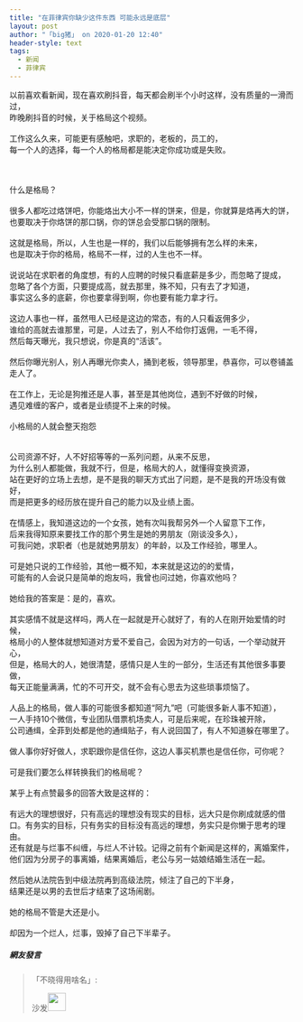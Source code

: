 ```yaml
---
title: "在菲律宾你缺少这件东西 可能永远是底层"
layout: post
author: "「big猪」 on 2020-01-20 12:40"
header-style: text
tags:
  - 新闻
  - 菲律宾
---
```


以前喜欢看新闻，现在喜欢刷抖音，每天都会刷半个小时这样，没有质量的一滑而过，<br style="overflow-wrap: break-word; color: rgb(85, 85, 85); font-family: &quot;Segoe UI&quot;, Segoe, &quot;Segoe WP&quot;, Tahoma, &quot;Microsoft YaHei&quot;, sans-serif; font-size: 14px; white-space: normal; background-color: rgb(255, 255, 255);">昨晚刷抖音的时候，关于格局这个视频。<br style="overflow-wrap: break-word; color: rgb(85, 85, 85); font-family: &quot;Segoe UI&quot;, Segoe, &quot;Segoe WP&quot;, Tahoma, &quot;Microsoft YaHei&quot;, sans-serif; font-size: 14px; white-space: normal; background-color: rgb(255, 255, 255);"><br style="overflow-wrap: break-word; color: rgb(85, 85, 85); font-family: &quot;Segoe UI&quot;, Segoe, &quot;Segoe WP&quot;, Tahoma, &quot;Microsoft YaHei&quot;, sans-serif; font-size: 14px; white-space: normal; background-color: rgb(255, 255, 255);">工作这么久来，可能更有感触吧，求职的，老板的，员工的，<br style="overflow-wrap: break-word; color: rgb(85, 85, 85); font-family: &quot;Segoe UI&quot;, Segoe, &quot;Segoe WP&quot;, Tahoma, &quot;Microsoft YaHei&quot;, sans-serif; font-size: 14px; white-space: normal; background-color: rgb(255, 255, 255);">每一个人的选择，每一个人的格局都是能决定你成功或是失败。<br style="overflow-wrap: break-word; color: rgb(85, 85, 85); font-family: &quot;Segoe UI&quot;, Segoe, &quot;Segoe WP&quot;, Tahoma, &quot;Microsoft YaHei&quot;, sans-serif; font-size: 14px; white-space: normal; background-color: rgb(255, 255, 255);"><br style="overflow-wrap: break-word; color: rgb(85, 85, 85); font-family: &quot;Segoe UI&quot;, Segoe, &quot;Segoe WP&quot;, Tahoma, &quot;Microsoft YaHei&quot;, sans-serif; font-size: 14px; white-space: normal; background-color: rgb(255, 255, 255);"><br style="overflow-wrap: break-word; color: rgb(85, 85, 85); font-family: &quot;Segoe UI&quot;, Segoe, &quot;Segoe WP&quot;, Tahoma, &quot;Microsoft YaHei&quot;, sans-serif; font-size: 14px; white-space: normal; background-color: rgb(255, 255, 255);"><br style="overflow-wrap: break-word; color: rgb(85, 85, 85); font-family: &quot;Segoe UI&quot;, Segoe, &quot;Segoe WP&quot;, Tahoma, &quot;Microsoft YaHei&quot;, sans-serif; font-size: 14px; white-space: normal; background-color: rgb(255, 255, 255);">什么是格局？<br style="overflow-wrap: break-word; color: rgb(85, 85, 85); font-family: &quot;Segoe UI&quot;, Segoe, &quot;Segoe WP&quot;, Tahoma, &quot;Microsoft YaHei&quot;, sans-serif; font-size: 14px; white-space: normal; background-color: rgb(255, 255, 255);"><br style="overflow-wrap: break-word; color: rgb(85, 85, 85); font-family: &quot;Segoe UI&quot;, Segoe, &quot;Segoe WP&quot;, Tahoma, &quot;Microsoft YaHei&quot;, sans-serif; font-size: 14px; white-space: normal; background-color: rgb(255, 255, 255);">很多人都吃过烙饼吧，你能烙出大小不一样的饼来，但是，你就算是烙再大的饼，<br style="overflow-wrap: break-word; color: rgb(85, 85, 85); font-family: &quot;Segoe UI&quot;, Segoe, &quot;Segoe WP&quot;, Tahoma, &quot;Microsoft YaHei&quot;, sans-serif; font-size: 14px; white-space: normal; background-color: rgb(255, 255, 255);">也要取决于你烙饼的那口锅，你的饼总会受那口锅的限制。<br style="overflow-wrap: break-word; color: rgb(85, 85, 85); font-family: &quot;Segoe UI&quot;, Segoe, &quot;Segoe WP&quot;, Tahoma, &quot;Microsoft YaHei&quot;, sans-serif; font-size: 14px; white-space: normal; background-color: rgb(255, 255, 255);"><br style="overflow-wrap: break-word; color: rgb(85, 85, 85); font-family: &quot;Segoe UI&quot;, Segoe, &quot;Segoe WP&quot;, Tahoma, &quot;Microsoft YaHei&quot;, sans-serif; font-size: 14px; white-space: normal; background-color: rgb(255, 255, 255);">这就是格局，所以，人生也是一样的，我们以后能够拥有怎么样的未来，<br style="overflow-wrap: break-word; color: rgb(85, 85, 85); font-family: &quot;Segoe UI&quot;, Segoe, &quot;Segoe WP&quot;, Tahoma, &quot;Microsoft YaHei&quot;, sans-serif; font-size: 14px; white-space: normal; background-color: rgb(255, 255, 255);">也是取决于你的格局，格局不一样，过的人生也不一样。<br style="overflow-wrap: break-word; color: rgb(85, 85, 85); font-family: &quot;Segoe UI&quot;, Segoe, &quot;Segoe WP&quot;, Tahoma, &quot;Microsoft YaHei&quot;, sans-serif; font-size: 14px; white-space: normal; background-color: rgb(255, 255, 255);"><br style="overflow-wrap: break-word; color: rgb(85, 85, 85); font-family: &quot;Segoe UI&quot;, Segoe, &quot;Segoe WP&quot;, Tahoma, &quot;Microsoft YaHei&quot;, sans-serif; font-size: 14px; white-space: normal; background-color: rgb(255, 255, 255);">说说站在求职者的角度想，有的人应聘的时候只看底薪是多少，而忽略了提成，<br style="overflow-wrap: break-word; color: rgb(85, 85, 85); font-family: &quot;Segoe UI&quot;, Segoe, &quot;Segoe WP&quot;, Tahoma, &quot;Microsoft YaHei&quot;, sans-serif; font-size: 14px; white-space: normal; background-color: rgb(255, 255, 255);">忽略了各个方面，只要提成高，就去那里，殊不知，只有去了才知道，<br style="overflow-wrap: break-word; color: rgb(85, 85, 85); font-family: &quot;Segoe UI&quot;, Segoe, &quot;Segoe WP&quot;, Tahoma, &quot;Microsoft YaHei&quot;, sans-serif; font-size: 14px; white-space: normal; background-color: rgb(255, 255, 255);">事实这么多的底薪，你也要拿得到啊，你也要有能力拿才行。<br style="overflow-wrap: break-word; color: rgb(85, 85, 85); font-family: &quot;Segoe UI&quot;, Segoe, &quot;Segoe WP&quot;, Tahoma, &quot;Microsoft YaHei&quot;, sans-serif; font-size: 14px; white-space: normal; background-color: rgb(255, 255, 255);"><br style="overflow-wrap: break-word; color: rgb(85, 85, 85); font-family: &quot;Segoe UI&quot;, Segoe, &quot;Segoe WP&quot;, Tahoma, &quot;Microsoft YaHei&quot;, sans-serif; font-size: 14px; white-space: normal; background-color: rgb(255, 255, 255);">这边人事也一样，虽然甩人已经是这边的常态，有的人只看返佣多少，<br style="overflow-wrap: break-word; color: rgb(85, 85, 85); font-family: &quot;Segoe UI&quot;, Segoe, &quot;Segoe WP&quot;, Tahoma, &quot;Microsoft YaHei&quot;, sans-serif; font-size: 14px; white-space: normal; background-color: rgb(255, 255, 255);">谁给的高就去谁那里，可是，人过去了，别人不给你打返佣，一毛不得，<br style="overflow-wrap: break-word; color: rgb(85, 85, 85); font-family: &quot;Segoe UI&quot;, Segoe, &quot;Segoe WP&quot;, Tahoma, &quot;Microsoft YaHei&quot;, sans-serif; font-size: 14px; white-space: normal; background-color: rgb(255, 255, 255);">然后每天曝光，我只想说，你是真的“活该”。<br style="overflow-wrap: break-word; color: rgb(85, 85, 85); font-family: &quot;Segoe UI&quot;, Segoe, &quot;Segoe WP&quot;, Tahoma, &quot;Microsoft YaHei&quot;, sans-serif; font-size: 14px; white-space: normal; background-color: rgb(255, 255, 255);"><br style="overflow-wrap: break-word; color: rgb(85, 85, 85); font-family: &quot;Segoe UI&quot;, Segoe, &quot;Segoe WP&quot;, Tahoma, &quot;Microsoft YaHei&quot;, sans-serif; font-size: 14px; white-space: normal; background-color: rgb(255, 255, 255);">然后你曝光别人，别人再曝光你卖人，捅到老板，领导那里，恭喜你，可以卷铺盖走人了。<br style="overflow-wrap: break-word; color: rgb(85, 85, 85); font-family: &quot;Segoe UI&quot;, Segoe, &quot;Segoe WP&quot;, Tahoma, &quot;Microsoft YaHei&quot;, sans-serif; font-size: 14px; white-space: normal; background-color: rgb(255, 255, 255);"><br style="overflow-wrap: break-word; color: rgb(85, 85, 85); font-family: &quot;Segoe UI&quot;, Segoe, &quot;Segoe WP&quot;, Tahoma, &quot;Microsoft YaHei&quot;, sans-serif; font-size: 14px; white-space: normal; background-color: rgb(255, 255, 255);">在工作上，无论是狗推还是人事，甚至是其他岗位，遇到不好做的时候，<br style="overflow-wrap: break-word; color: rgb(85, 85, 85); font-family: &quot;Segoe UI&quot;, Segoe, &quot;Segoe WP&quot;, Tahoma, &quot;Microsoft YaHei&quot;, sans-serif; font-size: 14px; white-space: normal; background-color: rgb(255, 255, 255);">遇见难缠的客户，或者是业绩提不上来的时候。<br style="overflow-wrap: break-word; color: rgb(85, 85, 85); font-family: &quot;Segoe UI&quot;, Segoe, &quot;Segoe WP&quot;, Tahoma, &quot;Microsoft YaHei&quot;, sans-serif; font-size: 14px; white-space: normal; background-color: rgb(255, 255, 255);"><br style="overflow-wrap: break-word; color: rgb(85, 85, 85); font-family: &quot;Segoe UI&quot;, Segoe, &quot;Segoe WP&quot;, Tahoma, &quot;Microsoft YaHei&quot;, sans-serif; font-size: 14px; white-space: normal; background-color: rgb(255, 255, 255);">小格局的人就会整天抱怨<br style="overflow-wrap: break-word; color: rgb(85, 85, 85); font-family: &quot;Segoe UI&quot;, Segoe, &quot;Segoe WP&quot;, Tahoma, &quot;Microsoft YaHei&quot;, sans-serif; font-size: 14px; white-space: normal; background-color: rgb(255, 255, 255);"><br style="overflow-wrap: break-word; color: rgb(85, 85, 85); font-family: &quot;Segoe UI&quot;, Segoe, &quot;Segoe WP&quot;, Tahoma, &quot;Microsoft YaHei&quot;, sans-serif; font-size: 14px; white-space: normal; background-color: rgb(255, 255, 255);"><br style="overflow-wrap: break-word; color: rgb(85, 85, 85); font-family: &quot;Segoe UI&quot;, Segoe, &quot;Segoe WP&quot;, Tahoma, &quot;Microsoft YaHei&quot;, sans-serif; font-size: 14px; white-space: normal; background-color: rgb(255, 255, 255);">公司资源不好，人不好招等等的一系列问题，从来不反思，<br style="overflow-wrap: break-word; color: rgb(85, 85, 85); font-family: &quot;Segoe UI&quot;, Segoe, &quot;Segoe WP&quot;, Tahoma, &quot;Microsoft YaHei&quot;, sans-serif; font-size: 14px; white-space: normal; background-color: rgb(255, 255, 255);">为什么别人都能做，我就不行，但是，格局大的人，就懂得变换资源，<br style="overflow-wrap: break-word; color: rgb(85, 85, 85); font-family: &quot;Segoe UI&quot;, Segoe, &quot;Segoe WP&quot;, Tahoma, &quot;Microsoft YaHei&quot;, sans-serif; font-size: 14px; white-space: normal; background-color: rgb(255, 255, 255);">站在更好的立场上去想，是不是我的聊天方式出了问题，是不是我的开场没有做好，<br style="overflow-wrap: break-word; color: rgb(85, 85, 85); font-family: &quot;Segoe UI&quot;, Segoe, &quot;Segoe WP&quot;, Tahoma, &quot;Microsoft YaHei&quot;, sans-serif; font-size: 14px; white-space: normal; background-color: rgb(255, 255, 255);">而是把更多的经历放在提升自己的能力以及业绩上面。<br style="overflow-wrap: break-word; color: rgb(85, 85, 85); font-family: &quot;Segoe UI&quot;, Segoe, &quot;Segoe WP&quot;, Tahoma, &quot;Microsoft YaHei&quot;, sans-serif; font-size: 14px; white-space: normal; background-color: rgb(255, 255, 255);"><br style="overflow-wrap: break-word; color: rgb(85, 85, 85); font-family: &quot;Segoe UI&quot;, Segoe, &quot;Segoe WP&quot;, Tahoma, &quot;Microsoft YaHei&quot;, sans-serif; font-size: 14px; white-space: normal; background-color: rgb(255, 255, 255);">在情感上，我知道这边的一个女孩，她有次叫我帮另外一个人留意下工作，<br style="overflow-wrap: break-word; color: rgb(85, 85, 85); font-family: &quot;Segoe UI&quot;, Segoe, &quot;Segoe WP&quot;, Tahoma, &quot;Microsoft YaHei&quot;, sans-serif; font-size: 14px; white-space: normal; background-color: rgb(255, 255, 255);">后来我得知原来要找工作的那个男生是她的男朋友（刚谈没多久），<br style="overflow-wrap: break-word; color: rgb(85, 85, 85); font-family: &quot;Segoe UI&quot;, Segoe, &quot;Segoe WP&quot;, Tahoma, &quot;Microsoft YaHei&quot;, sans-serif; font-size: 14px; white-space: normal; background-color: rgb(255, 255, 255);">可我问她，求职者（也是就她男朋友）的年龄，以及工作经验，哪里人。<br style="overflow-wrap: break-word; color: rgb(85, 85, 85); font-family: &quot;Segoe UI&quot;, Segoe, &quot;Segoe WP&quot;, Tahoma, &quot;Microsoft YaHei&quot;, sans-serif; font-size: 14px; white-space: normal; background-color: rgb(255, 255, 255);"><br style="overflow-wrap: break-word; color: rgb(85, 85, 85); font-family: &quot;Segoe UI&quot;, Segoe, &quot;Segoe WP&quot;, Tahoma, &quot;Microsoft YaHei&quot;, sans-serif; font-size: 14px; white-space: normal; background-color: rgb(255, 255, 255);">可是她只说的工作经验，其他一概不知，本来就是这边的的爱情，<br style="overflow-wrap: break-word; color: rgb(85, 85, 85); font-family: &quot;Segoe UI&quot;, Segoe, &quot;Segoe WP&quot;, Tahoma, &quot;Microsoft YaHei&quot;, sans-serif; font-size: 14px; white-space: normal; background-color: rgb(255, 255, 255);">可能有的人会说只是简单的炮友吗，我曾也问过她，你喜欢他吗？<br style="overflow-wrap: break-word; color: rgb(85, 85, 85); font-family: &quot;Segoe UI&quot;, Segoe, &quot;Segoe WP&quot;, Tahoma, &quot;Microsoft YaHei&quot;, sans-serif; font-size: 14px; white-space: normal; background-color: rgb(255, 255, 255);"><br style="overflow-wrap: break-word; color: rgb(85, 85, 85); font-family: &quot;Segoe UI&quot;, Segoe, &quot;Segoe WP&quot;, Tahoma, &quot;Microsoft YaHei&quot;, sans-serif; font-size: 14px; white-space: normal; background-color: rgb(255, 255, 255);">她给我的答案是：是的，喜欢。<br style="overflow-wrap: break-word; color: rgb(85, 85, 85); font-family: &quot;Segoe UI&quot;, Segoe, &quot;Segoe WP&quot;, Tahoma, &quot;Microsoft YaHei&quot;, sans-serif; font-size: 14px; white-space: normal; background-color: rgb(255, 255, 255);"><br style="overflow-wrap: break-word; color: rgb(85, 85, 85); font-family: &quot;Segoe UI&quot;, Segoe, &quot;Segoe WP&quot;, Tahoma, &quot;Microsoft YaHei&quot;, sans-serif; font-size: 14px; white-space: normal; background-color: rgb(255, 255, 255);">其实感情不就是这样吗，两人在一起就是开心就好了，有的人在刚开始爱情的时候，<br style="overflow-wrap: break-word; color: rgb(85, 85, 85); font-family: &quot;Segoe UI&quot;, Segoe, &quot;Segoe WP&quot;, Tahoma, &quot;Microsoft YaHei&quot;, sans-serif; font-size: 14px; white-space: normal; background-color: rgb(255, 255, 255);">格局小的人整体就想知道对方爱不爱自己，会因为对方的一句话，一个举动就开心，<br style="overflow-wrap: break-word; color: rgb(85, 85, 85); font-family: &quot;Segoe UI&quot;, Segoe, &quot;Segoe WP&quot;, Tahoma, &quot;Microsoft YaHei&quot;, sans-serif; font-size: 14px; white-space: normal; background-color: rgb(255, 255, 255);">但是，格局大的人，她很清楚，感情只是人生的一部分，生活还有其他很多事要做，<br style="overflow-wrap: break-word; color: rgb(85, 85, 85); font-family: &quot;Segoe UI&quot;, Segoe, &quot;Segoe WP&quot;, Tahoma, &quot;Microsoft YaHei&quot;, sans-serif; font-size: 14px; white-space: normal; background-color: rgb(255, 255, 255);">每天正能量满满，忙的不可开交，就不会有心思去为这些琐事烦恼了。<br style="overflow-wrap: break-word; color: rgb(85, 85, 85); font-family: &quot;Segoe UI&quot;, Segoe, &quot;Segoe WP&quot;, Tahoma, &quot;Microsoft YaHei&quot;, sans-serif; font-size: 14px; white-space: normal; background-color: rgb(255, 255, 255);"><br style="overflow-wrap: break-word; color: rgb(85, 85, 85); font-family: &quot;Segoe UI&quot;, Segoe, &quot;Segoe WP&quot;, Tahoma, &quot;Microsoft YaHei&quot;, sans-serif; font-size: 14px; white-space: normal; background-color: rgb(255, 255, 255);">人品上的格局，做人事的可能很多都知道“阿九”吧（可能很多新人事不知道），<br style="overflow-wrap: break-word; color: rgb(85, 85, 85); font-family: &quot;Segoe UI&quot;, Segoe, &quot;Segoe WP&quot;, Tahoma, &quot;Microsoft YaHei&quot;, sans-serif; font-size: 14px; white-space: normal; background-color: rgb(255, 255, 255);">一人手持10个微信，专业团队借票机场卖人，可是后来呢，在珍珠被开除，<br style="overflow-wrap: break-word; color: rgb(85, 85, 85); font-family: &quot;Segoe UI&quot;, Segoe, &quot;Segoe WP&quot;, Tahoma, &quot;Microsoft YaHei&quot;, sans-serif; font-size: 14px; white-space: normal; background-color: rgb(255, 255, 255);">公司通缉，全菲到处都是他的通缉贴子，有人说回国了，有人不知道躲在哪里了。<br style="overflow-wrap: break-word; color: rgb(85, 85, 85); font-family: &quot;Segoe UI&quot;, Segoe, &quot;Segoe WP&quot;, Tahoma, &quot;Microsoft YaHei&quot;, sans-serif; font-size: 14px; white-space: normal; background-color: rgb(255, 255, 255);"><br style="overflow-wrap: break-word; color: rgb(85, 85, 85); font-family: &quot;Segoe UI&quot;, Segoe, &quot;Segoe WP&quot;, Tahoma, &quot;Microsoft YaHei&quot;, sans-serif; font-size: 14px; white-space: normal; background-color: rgb(255, 255, 255);">做人事你好好做人，求职跟你是信任你，这边人事买机票也是信任你，可你呢？<br style="overflow-wrap: break-word; color: rgb(85, 85, 85); font-family: &quot;Segoe UI&quot;, Segoe, &quot;Segoe WP&quot;, Tahoma, &quot;Microsoft YaHei&quot;, sans-serif; font-size: 14px; white-space: normal; background-color: rgb(255, 255, 255);"><br style="overflow-wrap: break-word; color: rgb(85, 85, 85); font-family: &quot;Segoe UI&quot;, Segoe, &quot;Segoe WP&quot;, Tahoma, &quot;Microsoft YaHei&quot;, sans-serif; font-size: 14px; white-space: normal; background-color: rgb(255, 255, 255);">可是我们要怎么样转换我们的格局呢？<br style="overflow-wrap: break-word; color: rgb(85, 85, 85); font-family: &quot;Segoe UI&quot;, Segoe, &quot;Segoe WP&quot;, Tahoma, &quot;Microsoft YaHei&quot;, sans-serif; font-size: 14px; white-space: normal; background-color: rgb(255, 255, 255);"><br style="overflow-wrap: break-word; color: rgb(85, 85, 85); font-family: &quot;Segoe UI&quot;, Segoe, &quot;Segoe WP&quot;, Tahoma, &quot;Microsoft YaHei&quot;, sans-serif; font-size: 14px; white-space: normal; background-color: rgb(255, 255, 255);">某乎上有点赞最多的回答大致是这样的：<br style="overflow-wrap: break-word; color: rgb(85, 85, 85); font-family: &quot;Segoe UI&quot;, Segoe, &quot;Segoe WP&quot;, Tahoma, &quot;Microsoft YaHei&quot;, sans-serif; font-size: 14px; white-space: normal; background-color: rgb(255, 255, 255);"><br>
有远大的理想很好，只有高远的理想没有现实的目标，远大只是你刷成就感的借口。有务实的目标，只有务实的目标没有高远的理想，务实只是你懒于思考的理由。<br style="overflow-wrap: break-word; color: rgb(85, 85, 85); font-family: &quot;Segoe UI&quot;, Segoe, &quot;Segoe WP&quot;, Tahoma, &quot;Microsoft YaHei&quot;, sans-serif; font-size: 14px; white-space: normal; background-color: rgb(255, 255, 255);">还有就是与烂事不纠缠，与烂人不计较。记得之前有个新闻是这样的，离婚案件，<br style="overflow-wrap: break-word; color: rgb(85, 85, 85); font-family: &quot;Segoe UI&quot;, Segoe, &quot;Segoe WP&quot;, Tahoma, &quot;Microsoft YaHei&quot;, sans-serif; font-size: 14px; white-space: normal; background-color: rgb(255, 255, 255);">他们因为分房子的事离婚，结果离婚后，老公与另一姑娘结婚生活在一起。<br style="overflow-wrap: break-word; color: rgb(85, 85, 85); font-family: &quot;Segoe UI&quot;, Segoe, &quot;Segoe WP&quot;, Tahoma, &quot;Microsoft YaHei&quot;, sans-serif; font-size: 14px; white-space: normal; background-color: rgb(255, 255, 255);"><br style="overflow-wrap: break-word; color: rgb(85, 85, 85); font-family: &quot;Segoe UI&quot;, Segoe, &quot;Segoe WP&quot;, Tahoma, &quot;Microsoft YaHei&quot;, sans-serif; font-size: 14px; white-space: normal; background-color: rgb(255, 255, 255);">然后她从法院告到中级法院再到高级法院，倾注了自己的下半身，<br style="overflow-wrap: break-word; color: rgb(85, 85, 85); font-family: &quot;Segoe UI&quot;, Segoe, &quot;Segoe WP&quot;, Tahoma, &quot;Microsoft YaHei&quot;, sans-serif; font-size: 14px; white-space: normal; background-color: rgb(255, 255, 255);">结果还是以男的去世后才结束了这场闹剧。<br style="overflow-wrap: break-word; color: rgb(85, 85, 85); font-family: &quot;Segoe UI&quot;, Segoe, &quot;Segoe WP&quot;, Tahoma, &quot;Microsoft YaHei&quot;, sans-serif; font-size: 14px; white-space: normal; background-color: rgb(255, 255, 255);"><br style="overflow-wrap: break-word; color: rgb(85, 85, 85); font-family: &quot;Segoe UI&quot;, Segoe, &quot;Segoe WP&quot;, Tahoma, &quot;Microsoft YaHei&quot;, sans-serif; font-size: 14px; white-space: normal; background-color: rgb(255, 255, 255);">她的格局不管是大还是小。<br style="overflow-wrap: break-word; color: rgb(85, 85, 85); font-family: &quot;Segoe UI&quot;, Segoe, &quot;Segoe WP&quot;, Tahoma, &quot;Microsoft YaHei&quot;, sans-serif; font-size: 14px; white-space: normal; background-color: rgb(255, 255, 255);"><br style="overflow-wrap: break-word; color: rgb(85, 85, 85); font-family: &quot;Segoe UI&quot;, Segoe, &quot;Segoe WP&quot;, Tahoma, &quot;Microsoft YaHei&quot;, sans-serif; font-size: 14px; white-space: normal; background-color: rgb(255, 255, 255);">却因为一个烂人，烂事，毁掉了自己下半辈子。<input type="hidden" value="菲乐园提供">

##### 網友發言 
> 「不晓得用啥名」:
> <p>沙发<img src="http://images.feileyuan.com/images/ueditor/dialogs/emotion/images/tsj/t_0015.gif" width="32" height="32"></p>


